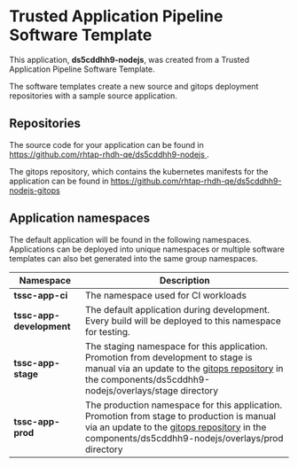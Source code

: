 # Trusted Application Pipeline Software Template

This application, **ds5cddhh9-nodejs**, was created from a Trusted Application Pipeline Software Template.

The software templates create a new source and gitops deployment repositories with a sample source application. 

## Repositories

The source code for your application can be found in [https://github.com/rhtap-rhdh-qe/ds5cddhh9-nodejs ](https://github.com/rhtap-rhdh-qe/ds5cddhh9-nodejs ).
 
The gitops repository, which contains the kubernetes manifests for the application can be found in 
[https://github.com/rhtap-rhdh-qe/ds5cddhh9-nodejs-gitops ](https://github.com/rhtap-rhdh-qe/ds5cddhh9-nodejs-gitops ) 

## Application namespaces 

The default application will be found in the following namespaces. Applications can be deployed into unique namespaces or multiple software templates can also bet generated into the same group namespaces.  

|  Namespace   |  Description   |  
| -------- | -------- |
| **tssc-app-ci** | The namespace used for CI workloads |
| **tssc-app-development** | The default application during development. Every build will be deployed to this namespace for testing. |
| **tssc-app-stage** | The staging namespace for this application. Promotion from development to stage is manual via an update to the [gitops repository](https://github.com/rhtap-rhdh-qe/ds5cddhh9-nodejs-gitops ) in the components/ds5cddhh9-nodejs/overlays/stage directory |
| **tssc-app-prod** | The production namespace for this application. Promotion from stage to production is manual via an update to the [gitops repository](https://github.com/rhtap-rhdh-qe/ds5cddhh9-nodejs-gitops ) in the components/ds5cddhh9-nodejs/overlays/prod directory |